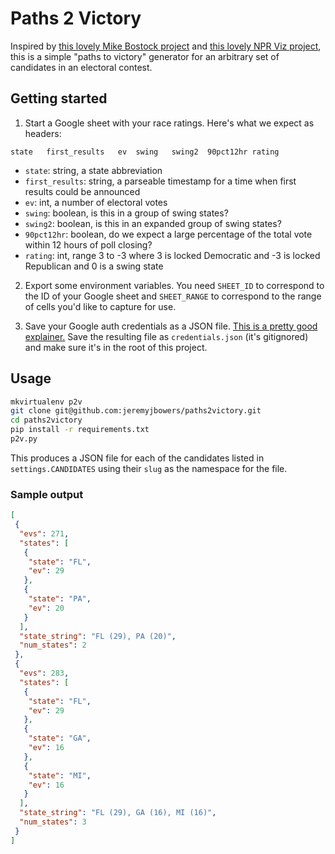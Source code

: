 # Paths 2 Victory

Inspired by [this lovely Mike Bostock project](https://source.opennews.org/articles/nyts-512-paths-white-house/) and [this lovely NPR Viz project](http://blog.apps.npr.org/2012/11/13/election-2012-generating-the-combinations.html), this is a simple "paths to victory" generator for an arbitrary set of candidates in an electoral contest.

## Getting started

1. Start a Google sheet with your race ratings. Here's what we expect as headers:
```
state	first_results	ev	swing	swing2	90pct12hr rating
```
* `state`: string, a state abbreviation
* `first_results`: string, a parseable timestamp for a time when first results could be announced
* `ev`: int, a number of electoral votes
* `swing`: boolean, is this in a group of swing states?
* `swing2`: boolean, is this in an expanded group of swing states?
* `90pct12hr`: boolean, do we expect a large percentage of the total vote within 12 hours of poll closing?
* `rating`: int, range 3 to -3 where 3 is locked Democratic and -3 is locked Republican and 0 is a swing state

2. Export some environment variables. You need `SHEET_ID` to correspond to the ID of your Google sheet and `SHEET_RANGE` to correspond to the range of cells you'd like to capture for use.

3. Save your Google auth credentials as a JSON file. [This is a pretty good explainer.](https://cloud.google.com/docs/authentication/getting-started) Save the resulting file as `credentials.json` (it's gitignored) and make sure it's in the root of this project.

## Usage
```sh
mkvirtualenv p2v
git clone git@github.com:jeremyjbowers/paths2victory.git
cd paths2victory
pip install -r requirements.txt
p2v.py
```

This produces a JSON file for each of the candidates listed in `settings.CANDIDATES` using their `slug` as the namespace for the file.

### Sample output
```json
[
 {
  "evs": 271,
  "states": [
   {
    "state": "FL",
    "ev": 29
   },
   {
    "state": "PA",
    "ev": 20
   }
  ],
  "state_string": "FL (29), PA (20)",
  "num_states": 2
 },
 {
  "evs": 283,
  "states": [
   {
    "state": "FL",
    "ev": 29
   },
   {
    "state": "GA",
    "ev": 16
   },
   {
    "state": "MI",
    "ev": 16
   }
  ],
  "state_string": "FL (29), GA (16), MI (16)",
  "num_states": 3
 }
]
```